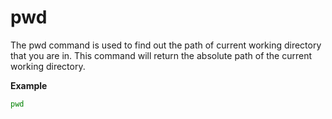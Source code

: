# pwd

The pwd command is used to find out the path of current working directory that you are in. This command will return the absolute path of the current working directory.

**Example**

```bash
pwd
```
